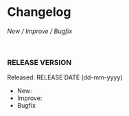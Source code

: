 # Changelog

_New / Improve / Bugfix_

<br>

### RELEASE VERSION
Released: RELEASE DATE (dd-mm-yyyy)

- New:
- Improve:
- Bugfix
